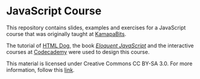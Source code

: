 JavaScript Course
=========

This repository contains slides, examples and exercises for a  JavaScript course that was originally taught at [KamapaBits](http://kampabits.org).

The tutorial of [HTML Dog](http://htmldog.com/), the book [*Eloquent JavaScript*](https://eloquentjavascript.net/) and the interactive courses at [Codecademy](http://www.codecademy.com) were used to design this course.

This material is licensed under Creative Commons CC BY-SA 3.0. For more
information, follow this [link](http://creativecommons.org/licenses/by-sa/3.0/).
